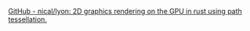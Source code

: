 
[GitHub - nical/lyon: 2D graphics rendering on the GPU in rust using path tessellation.](https://github.com/nical/lyon)
